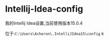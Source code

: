 # Intellij-Idea-config
我的Intellij Idea设置,当前使用版本15.0.4


位于:`C:\Users\Acheron\.IntelliJIdea15\config`
                                          k